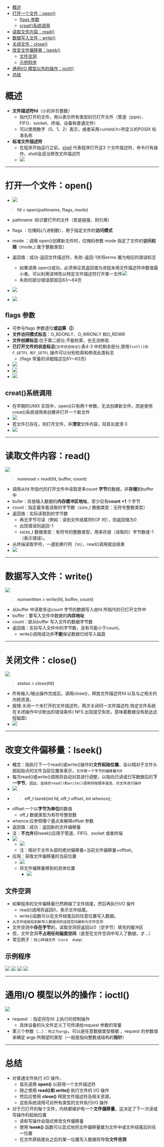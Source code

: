 - [概述](#概述)
- [打开一个文件：open()](#打开一个文件open)
  - [flags 参数](#flags-参数)
  - [creat()系统调用](#creat系统调用)
- [读取文件内容：read()](#读取文件内容read)
- [数据写入文件：write()](#数据写入文件write)
- [关闭文件：close()](#关闭文件close)
- [改变文件偏移量：lseek()](#改变文件偏移量lseek)
  - [文件空洞](#文件空洞)
  - [示例程序](#示例程序)
- [通用I/O 模型以外的操作：ioctl()](#通用io-模型以外的操作ioctl)
- [总结](#总结)

# 概述
- **文件描述符fd**（小的非负整数）
  - 指代打开的文件，用以表示所有类型的已打开文件（管道（pipe）、FIFO、socket、终端、设备和普通文件）
   - 可以使用数字（0、1、2）表示，或者采用<unistd.h>所定义的POSIX 标准名称
- **标准文件描述符**
    - 在程序开始运行之前，[shell](https://blog.csdn.net/qq_40964554/article/details/100899628?ops_request_misc=%257B%2522request%255Fid%2522%253A%2522167552686316800213069583%2522%252C%2522scm%2522%253A%252220140713.130102334..%2522%257D&request_id=167552686316800213069583&biz_id=0&utm_medium=distribute.pc_search_result.none-task-blog-2~all~top_positive~default-5-100899628-null-null.142^v73^wechat_v2,201^v4^add_ask,239^v1^insert_chatgpt&utm_term=shell&spm=1018.2226.3001.4187) 代表程序打开这3 个文件描述符，命令行有操作，shell会适当修改文件描述符
    - ![](2023-02-05-00-07-08.png)

---
# 打开一个文件：open()
- ![](2023-02-05-00-28-31.png)
> **fd = open(pathname, flags, mode)**  
  -  pathname :标识要打开的文件（若是链接，则引用）
  -  flags ：位掩码(八进制数），用于指定文件的**访问模式**
    
  -  mode ：调用 open()创建新文件时，位掩码参数 mode 指定了文件的**访问权限**（mode_t 属于整数类型）  
  -  返回值：成功-返回文件描述符，失败-返回-1并将errno 置为相应的错误标志 
     - 如果调用 open()成功，必须保证其返回值为进程未用文件描述符中数值最小者。可以利用该特性以特定文件描述符打开某一文件![](2023-02-05-13-53-45.png)
     - 失败的部分错误原因见63～64页
  -  ![](2023-02-05-00-32-54.png)
  - ![](2023-02-05-00-42-45.png)

## flags 参数
- 可参与flags 参数逐位**或运算（|）**
- **文件访问模式标志**：O_RDONLY、O_WRONLY 和O_RDWR 
- **文件创建标志**:位于第二部分,不能检索，也无法修改.
- **已打开文件的状态标志**(`文件状态标志`):表4-3 中的剩余部分,使用`fcntl()的F_GETFL 和F_SETFL` 操作可以分别检索和修改此类标志
    - (flags 常量的详细描述见61～63页)
- ![](2023-02-05-13-39-46.png)
- ![](2023-02-05-13-40-18.png)
- ![](2023-02-05-13-45-31.png)

## creat()系统调用
- 在早期的UNIX 实现中，open()只有两个参数，无法创建新文件，而是使用creat()系统调用来创建并打开一个新文件
- ![](2023-02-05-13-58-30.png)
- 若文件已存在，则打开文件，并**清空**文件内容，将其长度清 0
- ![](2023-02-05-14-00-33.png)

---
# 读取文件内容：read()
![](2023-02-05-14-04-01.png)
>**numread = read(fd, buffer, count)**
- 调用从fd 所指代的打开文件中读取至多count **字节**的数据，并**存储**到buffer 中
- bufer：存放输入数据的**内存缓冲区地址**，至少应有**count +1** 个字节
- count：指定最多能读取的字节数（size_t 数据类型：无符号整数类型）
- 返回值：实际读取到的字节数
    - 再无字节可读（例如：读到文件结尾符EOF 时），则返回值为0
    - 出现错误则返回-1
    - ssize_t 数据类型：有符号的整数类型，用来存放（读取的）字节数或-1（表示错误）。
- 从终端读取字符，一遇到换行符（\n），read()调用就会结束
- ![](2023-02-05-14-21-34.png)

---
# 数据写入文件：write()
![](2023-02-05-14-23-31.png)
>**numwritten = write(fd, buffer, count)**
- 从buffer 中读取多达count 字节的数据写入由fd 所指代的已打开文件中
- buffer：要写入文件中数据的**内存地址**
- count：欲从buffer 写入文件的数据字节数
- 返回值：实际写入文件中的字节数，且有可能小于count。
    -  write()调用成功并**不能**保证数据已经写入磁盘
  
---
# 关闭文件：close()
![](2023-02-05-14-29-01.png)
>**status  =  close(fd)**
- 所有输入/输出操作完成后，调用close()，释放文件描述符fd 以及与之相关的内核资源。
- 报错:关闭一个未打开的文件描述符，两次关闭同一文件描述符,特定文件系统在关闭操作中诊断出的错误条件( NFS 出现提交失败，意味着数据没有抵达远程磁盘)
- ![](2023-02-05-14-32-42.png)

---
# 改变文件偏移量：lseek() 
- 概念：指执行下一个read()或write()操作的**文件起始位置**，会以相对于文件头部起始点的文件当前位置来表示，`文件第一个字节的偏移量为0`
- 每次read()或write()调用将自动对其进行调整，以指向已读或已写数据后的**下一字节**，`因此，连续的read()和write()调用将按顺序递进，对文件进行操作`
- ![](2023-02-09-22-03-31.png)
- >**off_t lseek(int fd, off_t offset, int whence);**
- offset:一个以**字节为单位**的数值
    -  off_t 数据类型为有符号整型数
- whence:应参照哪个基点来解释offset 参数
- 返回值：成功：返回新的文件偏移量
- 注：**不允许**将lseek()应用于管道、FIFO、socket 或者终端
- ![](2023-02-09-22-12-04.png)
    - ![](2023-02-09-22-16-06.png)
    - 注：相对于文件头部的绝对偏移量=当前文件偏移量+offset。
- 应用：获取文件偏移量的当前位置
    - ![](2023-02-09-22-18-50.png)
    - 将文件偏移量移到的具体位置
        - ![](2023-02-09-22-21-17.png)

## 文件空洞
- 如果程序的文件偏移量已然跨越了文件结尾，然后再执行I/O 操作
    - read()调用将返回0，表示文件结尾。
    - write()函数可以在文件结尾后的任意位置写入数据。
- `从文件结尾后到新写入数据间的这段空间被称为文件空洞`
- 文件空洞中**存在字节**的，读取空洞将返回以0（空字节）填充的缓冲区
- 但，文件空洞**不占用任何磁盘空间**（直至在文件空洞中写入了数据，才...）
- 常见例子：`核心转储文件（core  dump）`

## 示例程序
  ![](2023-02-09-22-37-13.png)
  ![](2023-02-09-22-37-48.png)
  ![](2023-02-09-22-39-07.png)
  ![](2023-02-09-22-39-41.png)

---
# 通用I/O 模型以外的操作：ioctl() 
![](2023-02-09-22-40-32.png)
- request ：指定将在fd 上执行的控制操作
    - 具体设备的头文件定义了可传递给request 参数的常量
- 第三个参数（...）：`称之为argp`，可以是任意数据类型根据 ，request 的参数值来确定 argp 所期望的类型（一般是指向整数或结构的**指针**）

---
# 总结
- 对普通文件执行 I/O 操作，
    - 首先调用 **open()** 以获得一个文件描述符
    - 随之使用 **read()和 write()** 执行文件的 I/O 操作
    - 然后应使用 **close()** 释放文件描述符及相关资源。
    - 这些系统调用可对所有类型的文件执行I/O 操作
- 对于已打开的每个文件，内核都维护有一个**文件偏移量**，这决定了下一次读或写操作的起始位置
    - 读和写操作会隐式修改文件偏移量
    - 使用 **lseek()** 函数可以显式地将文件偏移量置为文件中或文件结尾后的任一位置
    - 在文件原结尾处之后的某一位置写入数据将导致**文件空洞**